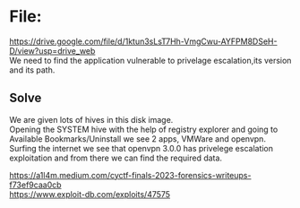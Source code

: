 # File: 
https://drive.google.com/file/d/1ktun3sLsT7Hh-VmgCwu-AYFPM8DSeH-D/view?usp=drive_web  
We need to find the application vulnerable to privelage escalation,its version and its path.  

## Solve 
We are given lots of hives in this disk image.  
Opening the SYSTEM hive with the help of registry explorer and going to Available Bookmarks/Uninstall we see 2  apps, VMWare and openvpn.  
Surfing the internet we see that openvpn 3.0.0 has privelege escalation exploitation and from there we can find the required data.  

https://a1l4m.medium.com/cyctf-finals-2023-forensics-writeups-f73ef9caa0cb  
https://www.exploit-db.com/exploits/47575  
